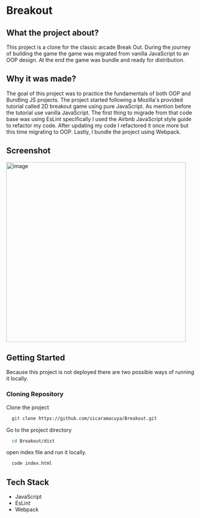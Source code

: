 # Breakout

## What the project about?
This project is a clone for the classic arcade Break Out. During the journey of building the game the game was migrated from vanilla JavaScript to an OOP design. At the end the game was bundle and ready for distribution.

## Why it was made?
The goal of this project was to practice the fundamentals of both OOP and Bundling JS projects. The project started following a Mozilla's provided tutorial called <a src="https://developer.mozilla.org/en-US/docs/Games/Tutorials/2D_Breakout_game_pure_JavaScript">2D breakout game using pure JavaScript</a>. As mention before the tutorial use vanilla JavaScript. The first thing to migrade from that code base was using EsLint specifically I used the Airbnb JavaScript style guide to refactor my code. After updating my code I refactored it once more but this time migrating to OOP. Lastly, I bundle the project using Webpack.

## Screenshot
<img width="478" alt="image" src="https://user-images.githubusercontent.com/69913812/154283302-073d75f5-dcbc-497f-8d77-b776372fe9f4.png">

## Getting Started
Because this project is not deployed there are two possible ways of running it locally.

### Cloning Repository
Clone the project

```bash
  git clone https://github.com/sicaramacuya/Breakout.git
```

Go to the project directory

```bash
  cd Breakout/dist
```

open index file and run it locally.

```bash
  code index.html
```

## Tech Stack
- JavaScript
- EsLint
- Webpack
